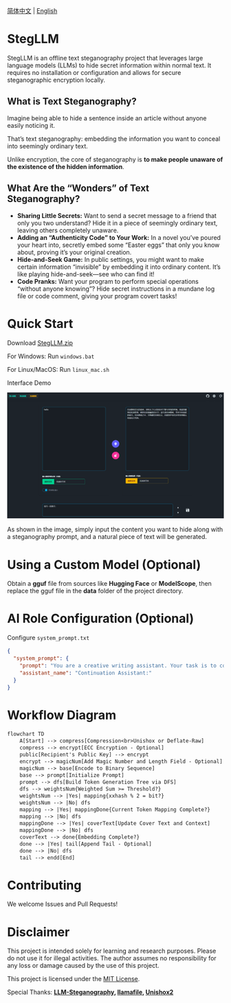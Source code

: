 [简体中文](README.md) | [English](README_en.md)

# StegLLM

StegLLM is an offline text steganography project that leverages large language models (LLMs) to hide secret information within normal text. It requires no installation or configuration and allows for secure steganographic encryption locally.

## What is Text Steganography?

Imagine being able to hide a sentence inside an article without anyone easily noticing it.

That’s text steganography: embedding the information you want to conceal into seemingly ordinary text.

Unlike encryption, the core of steganography is **to make people unaware of the existence of the hidden information**.

## What Are the “Wonders” of Text Steganography?

*   **Sharing Little Secrets:** Want to send a secret message to a friend that only you two understand? Hide it in a piece of seemingly ordinary text, leaving others completely unaware.
*   **Adding an “Authenticity Code” to Your Work:** In a novel you’ve poured your heart into, secretly embed some “Easter eggs” that only you know about, proving it’s your original creation.
*   **Hide-and-Seek Game:** In public settings, you might want to make certain information “invisible” by embedding it into ordinary content. It’s like playing hide-and-seek—see who can find it!
*   **Code Pranks:** Want your program to perform special operations “without anyone knowing”? Hide secret instructions in a mundane log file or code comment, giving your program covert tasks!

# Quick Start

Download [StegLLM.zip](https://github.com/Rin313/StegLLM/releases)

For Windows: Run `windows.bat`

For Linux/MacOS: Run `linux_mac.sh`

Interface Demo

![StegLLM](img.png "Interface Demo")

As shown in the image, simply input the content you want to hide along with a steganography prompt, and a natural piece of text will be generated.

# Using a Custom Model (Optional)

Obtain a **gguf** file from sources like **Hugging Face** or **ModelScope**, then replace the gguf file in the **data** folder of the project directory.

# AI Role Configuration (Optional)

Configure `system_prompt.txt`

```json
{
  "system_prompt": {
    "prompt": "You are a creative writing assistant. Your task is to continue the input text in a natural, fluent, and imaginative way, following the style and tone of the input. If the input is empty, start a new story or paragraph creatively. Ensure your continuation is grammatically correct and engaging, using natural language expressions.",
    "assistant_name": "Continuation Assistant:"
  }
}
```

# Workflow Diagram

```mermaid
flowchart TD
    A[Start] --> compress[Compression<br>Unishox or Deflate-Raw]
    compress --> encrypt[ECC Encryption - Optional]
    public[Recipient's Public Key] --> encrypt
    encrypt --> magicNum[Add Magic Number and Length Field - Optional]
    magicNum --> base[Encode to Binary Sequence]
    base --> prompt[Initialize Prompt]
    prompt --> dfs[Build Token Generation Tree via DFS]
    dfs --> weightsNum{Weighted Sum >= Threshold?}
    weightsNum --> |Yes| mapping{xxhash % 2 = bit?}
    weightsNum --> |No| dfs
    mapping --> |Yes| mappingDone{Current Token Mapping Complete?}
    mapping --> |No| dfs
    mappingDone --> |Yes| coverText[Update Cover Text and Context]
    mappingDone --> |No| dfs
    coverText --> done{Embedding Complete?}
    done --> |Yes| tail[Append Tail - Optional]
    done --> |No| dfs
    tail --> endd[End]
```

# Contributing

We welcome Issues and Pull Requests!

# Disclaimer

This project is intended solely for learning and research purposes. Please do not use it for illegal activities. The author assumes no responsibility for any loss or damage caused by the use of this project.

This project is licensed under the [MIT License](LICENSE).

Special Thanks: **[LLM-Steganography](https://github.com/HighDoping/LLM-Steganography/), [llamafile](https://github.com/Mozilla-Ocho/llamafile), [Unishox2](https://github.com/siara-cc/Unishox2)**